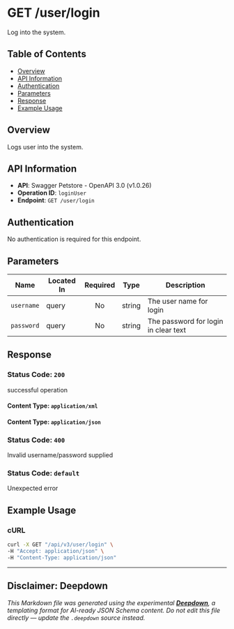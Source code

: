 # GET /user/login

Log into the system.

## Table of Contents

- [Overview](#overview)
- [API Information](#api-information)
- [Authentication](#authentication)
- [Parameters](#parameters)
- [Response](#response)
- [Example Usage](#example-usage)

## Overview

Logs user into the system.

## API Information

- **API**: Swagger Petstore - OpenAPI 3.0 (v1.0.26)
- **Operation ID**: `loginUser`
- **Endpoint**: `GET /user/login`

## Authentication

No authentication is required for this endpoint.

## Parameters

| Name | Located In | Required | Type | Description |
|------|------------|:--------:|------|-------------|
| `username` | query | No | string | The user name for login |
| `password` | query | No | string | The password for login in clear text |


## Response

### Status Code: `200`

successful operation

#### Content Type: `application/xml`

#### Content Type: `application/json`

### Status Code: `400`

Invalid username/password supplied

### Status Code: `default`

Unexpected error


## Example Usage

### cURL

```bash
curl -X GET "/api/v3/user/login" \
-H "Accept: application/json" \
-H "Content-Type: application/json"
```

---

## Disclaimer: Deepdown

_This Markdown file was generated using the experimental [**Deepdown**](https://github.com/deepgram/deepdown), a
templating format for AI-ready JSON Schema content._
_Do not edit this file directly — update the `.deepdown` source instead._
